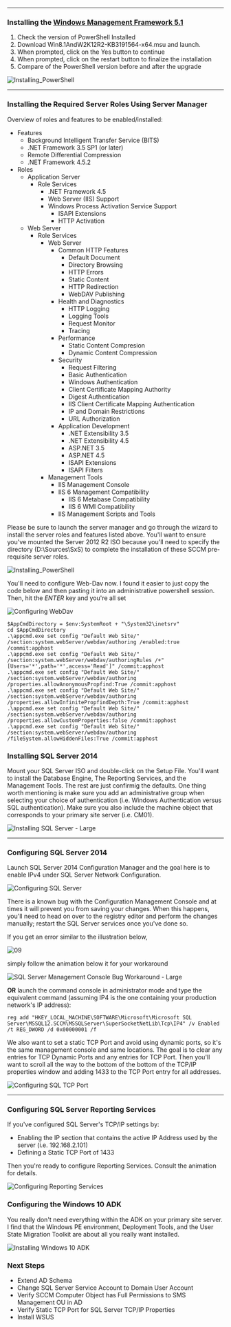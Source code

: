 ___
### Installing the [Windows Management Framework 5.1](https://www.microsoft.com/en-us/download/details.aspx?id=54616)

1. Check the version of PowerShell Installed
2. Download Win8.1AndW2K12R2-KB3191564-x64.msu and launch.
3. When prompted, click on the Yes button to continue
4. When prompted, click on the restart button to finalize the installation
5. Compare of the PowerShell version before and after the upgrade

![Installing_PowerShell](http://i.imgur.com/4EXKZqm.gif)

___
### Installing the Required Server Roles Using Server Manager

Overview of roles and features to be enabled/installed:

* Features
	* Background Intelligent Transfer Service (BITS)
	* .NET Framework 3.5 SP1 (or later)
	* Remote Differential Compression
	* .NET Framework 4.5.2
* Roles
	* Application Server
		* Role Services
			* .NET Framework 4.5
			* Web Server (IIS) Support
			* Windows Process Activation Service Support
				* ISAPI Extensions
				* HTTP Activation
	* Web Server
		* Role Services
			* Web Server
				* Common HTTP Features
					* Default Document
					* Directory Browsing
					* HTTP Errors
					* Static Content
					* HTTP Redirection
					* WebDAV Publishing
				* Health and Diagnostics
					* HTTP Logging
					* Logging Tools
					* Request Monitor
					* Tracing
				* Performance
					* Static Content Compresion
					* Dynamic Content Compression
				* Security
					* Request Filtering
					* Basic Authentication
					* Windows Authentication
					* Client Certificate Mapping Authority
					* Digest Authentication
					* IIS Client Certificate Mapping Authentication
					* IP and Domain Restrictions
					* URL Authorization
				* Application Development
					* .NET Extensibility 3.5
					* .NET Extensibility 4.5
					* ASP.NET 3.5
					* ASP.NET 4.5
					* ISAPI Extensions
					* ISAPI Filters
			* Management Tools
				* IIS Management Console
				* IIS 6 Management Compatibility
					* IIS 6 Metabase Compatibility
					* IIS 6 WMI Compatibility
				* IIS Management Scripts and Tools

Please be sure to launch the server manager and go through the wizard to install the server roles and features listed above. You'll want to ensure you've mounted the Server 2012 R2 ISO because you'll need to specify the directory (D:\Sources\SxS) to complete the installation of these SCCM pre-requisite server roles.

![Installing_PowerShell](http://i.imgur.com/khmXcYk.gif)

You'll need to configure Web-Dav now. I found it easier to just copy the code below and then pasting it into an administrative powershell session. Then, hit the *ENTER* key and you're all set

![Configuring WebDav](http://i.imgur.com/pKiphdW.gif)

				
```
$AppCmdDirectory = $env:SystemRoot + "\System32\inetsrv"
cd $AppCmdDirectory
.\appcmd.exe set config "Default Web Site/" /section:system.webServer/webdav/authoring /enabled:true /commit:apphost
.\appcmd.exe set config "Default Web Site/" /section:system.webServer/webdav/authoringRules /+"[Users='*',path='*',access='Read']" /commit:apphost
.\appcmd.exe set config "Default Web Site/" /section:system.webServer/webdav/authoring /properties.allowAnonymousPropfind:True /commit:apphost
.\appcmd.exe set config "Default Web Site/" /section:system.webServer/webdav/authoring /properties.allowInfinitePropfindDepth:True /commit:apphost
.\appcmd.exe set config "Default Web Site/" /section:system.webServer/webdav/authoring /properties.allowCustomProperties:false /commit:apphost
.\appcmd.exe set config "Default Web Site/" /section:system.webServer/webdav/authoring /fileSystem.allowHiddenFiles:True /commit:apphost
```

### Installing SQL Server 2014

Mount your SQL Server ISO and double-click on the Setup File. You'll want to install the Database Engine, The Reporting Services, and the Management Tools. The rest are just confirmig the defaults. One thing worth mentioning is make sure you add an administrative group when selecting your choice of authentication (i.e. Windows Authentication versus SQL authentication). Make sure you also include the machine object that corresponds to your primary site server (i.e. CM01).

![Installing SQL Server - Large](http://i.imgur.com/UhVI1zV.gif)

___

### Configuring SQL Server 2014

Launch SQL Server 2014 Configuration Manager and the goal here is to enable IPv4 under SQL Server Network Configuration.

![Configuring SQL Server](http://i.imgur.com/1ZbA1gE.gif)

There is a known bug with the Configuration Management Console and at times it will prevent you from saving your changes. When this happens, you'll need to head on over to the registry editor and perform the changes manually; restart the SQL Server services once you've done so.

If you get an error similar to the illustration below, 

![09](http://i.imgur.com/fgwP5Qq.png)

simply follow the animation below it for your workaround

![SQL Server Management Console Bug Workaround - Large](http://i.imgur.com/npKLnIU.gif)


**OR** launch the command console in administrator mode and type the equivalent command (assuming IP4 is the one containing your production network's IP address):

```reg add "HKEY_LOCAL_MACHINE\SOFTWARE\Microsoft\Microsoft SQL Server\MSSQL12.SCCM\MSSQLServer\SuperSocketNetLib\Tcp\IP4" /v Enabled /t REG_DWORD /d 0x00000001 /f```

We also want to set a static TCP Port and avoid using dynamic ports, so it's the same management console and same locations. The goal is to clear any entries for TCP Dynamic Ports and any entries for TCP Port. Then you'll want to scroll all the way to the bottom of the bottom of the TCP/IP properties window and adding 1433 to the TCP Port entry for all addresses.

![Configuring SQL TCP Port](http://i.imgur.com/lmG1dcR.gif)

___

### Configuring SQL Server Reporting Services

If you've configured SQL Server's TCP/IP settings by:

* Enabling the IP section that contains the active IP Address used by the server (i.e. 192.168.2.101)
* Defining a Static TCP Port of 1433

Then you're ready to configure Reporting Services. Consult the animation for details.

![Configuring Reporting Services](http://i.imgur.com/a8gIV6i.gif)


### Configuring the Windows 10 ADK

You really don't need everything within the ADK on your primary site server. I find that the Windows PE environment, Deployment Tools, and the User State Migration Toolkit are about all you really want installed.

![Installing Windows 10 ADK](http://i.imgur.com/6HP5n95.gif)

### Next Steps

* Extend AD Schema
* Change SQL Server Service Account to Domain User Account
* Verify SCCM Computer Object has Full Permissions to SMS Management OU in AD
* Verify Static TCP Port for SQL Server TCP/IP Properties
* Install WSUS
